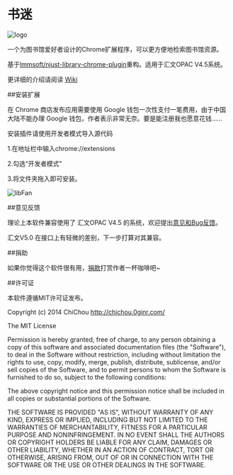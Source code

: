# 书迷 #

![logo](https://github.com/ChiChou/libFan/blob/master/icon.png?raw=true)

一个为图书馆爱好者设计的Chrome扩展程序，可以更方便地检索图书馆资源。

基于[lmmsoft/njust-library-chrome-plugin](https://github.com/lmmsoft/njust-library-chrome-plugin)重构。适用于汇文OPAC V4.5系统。

更详细的介绍请阅读 [Wiki](https://github.com/ChiChou/libFan/wiki)

##安装扩展

在 Chrome 商店发布应用需要使用 Google 钱包一次性支付一笔费用，由于中国大陆不能办理 Google 钱包，作者表示非常无奈。要是能注册我也愿意花钱……

安装插件请使用开发者模式导入源代码

1.在地址栏中输入chrome://extensions

2.勾选“开发者模式”

3.将文件夹拖入即可安装。

![libFan](https://raw.github.com/ChiChou/libFan/master/img/install.png)

##意见反馈

理论上本软件兼容使用了 汇文OPAC V4.5 的系统，欢迎提出[意见和Bug反馈](http://chichou.0ginr.com/blog/667  "意见反馈")。

汇文V5.0 在接口上有轻微的差别，下一步打算对其兼容。

##捐助

如果你觉得这个软件很有用，[捐款](https://me.alipay.com/ChiChou)打赏作者一杯咖啡吧~

##许可证

本软件遵循MIT许可证发布。

Copyright (c) 2014 ChiChou
http://chichou.0ginr.com/

The MIT License

Permission is hereby granted, free of charge, to any person obtaining
a copy of this software and associated documentation files (the
"Software"), to deal in the Software without restriction, including
without limitation the rights to use, copy, modify, merge, publish,
distribute, sublicense, and/or sell copies of the Software, and to
permit persons to whom the Software is furnished to do so, subject to
the following conditions:

The above copyright notice and this permission notice shall be
included in all copies or substantial portions of the Software.

THE SOFTWARE IS PROVIDED "AS IS", WITHOUT WARRANTY OF ANY KIND,
EXPRESS OR IMPLIED, INCLUDING BUT NOT LIMITED TO THE WARRANTIES OF
MERCHANTABILITY, FITNESS FOR A PARTICULAR PURPOSE AND
NONINFRINGEMENT. IN NO EVENT SHALL THE AUTHORS OR COPYRIGHT HOLDERS BE
LIABLE FOR ANY CLAIM, DAMAGES OR OTHER LIABILITY, WHETHER IN AN ACTION
OF CONTRACT, TORT OR OTHERWISE, ARISING FROM, OUT OF OR IN CONNECTION
WITH THE SOFTWARE OR THE USE OR OTHER DEALINGS IN THE SOFTWARE.